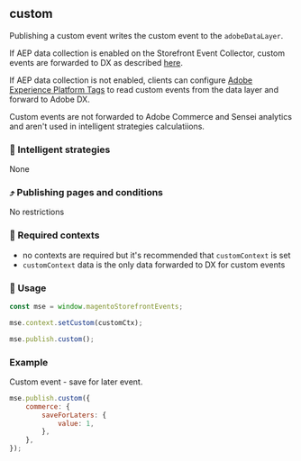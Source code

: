 ## custom

Publishing a custom event writes the custom event to the `adobeDataLayer`.

If AEP data collection is enabled on the Storefront Event Collector, custom events are forwarded to DX as described [here](https://experienceleague.adobe.com/docs/commerce-merchant-services/experience-platform-connector/event-forwarding/custom-events.html?lang=en).

If AEP data collection is not enabled, clients can configure [Adobe Experience Platform Tags](https://experienceleague.adobe.com/docs/commerce-merchant-services/experience-platform-connector/event-forwarding/using-tags.html?lang=en) to read custom events from the data layer and forward to Adobe DX.

Custom events are not forwarded to Adobe Commerce and Sensei analytics and aren't used in intelligent strategies calculatiions.

### 🤖 Intelligent strategies

None

### ⤴️ Publishing pages and conditions

No restrictions

### 🛄 Required contexts

-   no contexts are required but it's recommended that `customContext` is set
-   `customContext` data is the only data forwarded to DX for custom events

### 🔧 Usage

```javascript
const mse = window.magentoStorefrontEvents;

mse.context.setCustom(customCtx);

mse.publish.custom();
```

### Example

Custom event - save for later event.

```javascript
mse.publish.custom({
    commerce: {
        saveForLaters: {
            value: 1,
        },
    },
});
```
